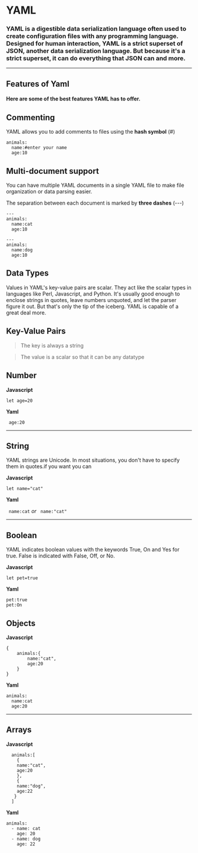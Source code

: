 # YAML

### YAML is a digestible data serialization language often used to create configuration files with any programming language. Designed for human interaction, YAML is a strict superset of JSON, another data serialization language. But because it's a strict superset, it can do everything that JSON can and more.

---

## Features of Yaml

#### Here are some of the best features YAML has to offer.

## Commenting

YAML allows you to add comments to files using the **hash symbol** (#)

```
animals:
  name:#enter your name
  age:10

```

## Multi-document support

You can have multiple YAML documents in a single YAML file to make file organization or data parsing easier.

The separation between each document is marked by **three dashes** (---)

```
---
animals:
  name:cat
  age:10

---
animals:
  name:dog
  age:10
```

## Data Types

Values in YAML's key-value pairs are scalar. They act like the scalar types in languages like Perl, Javascript, and Python. It's usually good enough to enclose strings in quotes, leave numbers unquoted, and let the parser figure it out. But that's only the tip of the iceberg. YAML is capable of a great deal more.

## Key-Value Pairs

> The key is always a string

> The value is a scalar so that it can be any datatype

## Number

**Javascript**

`let age=20`

**Yaml**

` age:20`

---

## String

YAML strings are Unicode. In most situations, you don't have to specify them in quotes.if you want you can

**Javascript**

`let name="cat"`

**Yaml**

` name:cat` _or_ ` name:"cat"`

---

## Boolean

YAML indicates boolean values with the keywords True, On and Yes for true. False is indicated with False, Off, or No.

**Javascript**

`let pet=true`

**Yaml**

```
pet:true
pet:On
```

## Objects

**Javascript**

```
{
    animals:{
        name:"cat",
        age:20
    }
}
```

**Yaml**

```
animals:
  name:cat
  age:20
```

---

## Arrays

**Javascript**

```
  animals:[
    {
    name:"cat",
    age:20
    },
    {
    name:"dog",
    age:22
   }
  ]
```

**Yaml**

```
animals:
  - name: cat
    age: 20
  - name: dog
    age: 22
```
